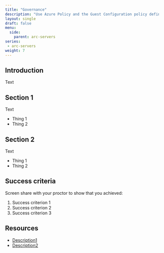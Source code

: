 ```yaml
---
title: "Governance"
description: "Use Azure Policy and the Guest Configuration policy definitions to govern your resources and prove compliance."
layout: single
draft: false
menu:
  side:
    parent: arc-servers
series:
 - arc-servers
weight: 7
---
```


## Introduction

Text

## Section 1

Text

* Thing 1
* Thing 2

## Section 2

Text

* Thing 1
* Thing 2

## Success criteria

Screen share with your proctor to show that you achieved:

1. Success criterion 1
1. Success criterion 2
1. Success criterion 3

## Resources

* [Description1](https://link)
* [Description2](https://link)
